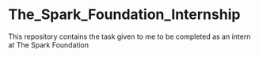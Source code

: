 # The_Spark_Foundation_Internship
This repository contains the task given to me to be completed as an intern at The Spark Foundation
